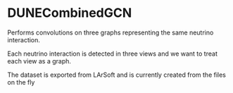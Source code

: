 # DUNECombinedGCN
Performs convolutions on three graphs representing the same neutrino interaction.

Each neutrino interaction is detected in three views and we want to treat each view as a graph.

The dataset is exported from LArSoft and is currently created from the files on the fly
